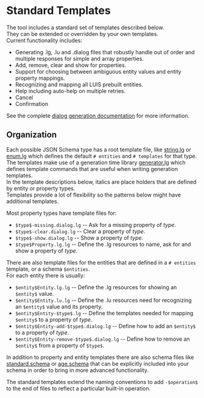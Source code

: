# Standard Templates

The tool includes a standard set of templates described below.  
They can be extended or overridden by your own templates.  
Current functionality includes:

- Generating .lg, .lu and .dialog files that robustly handle out of order and
  multiple responses for simple and array properties.
- Add, remove, clear and show for properties.
- Support for choosing between ambiguous entity values and entity property mappings.
- Recognizing and mapping all LUIS prebuilt entities.
- Help including auto-help on multiple retries.
- Cancel
- Confirmation

See the complete [dialog generation documentation](https://github.com/microsoft/BotBuilder-Samples/tree/master/experimental/generation/generator) for more information.

## Organization

Each possible JSON Schema type has a root template file, like [string.lg](string.lg) or [enum.lg](enum.lg) which defines the default `# entities` and `# templates` for that type.  
The templates make use of a generation time library [generator.lg](generator.lg) which defines template commands that are useful when writing generation templates.  
In the template descriptions below, italics are place holders that are defined by entity or property types.  
Templates provide a lot of flexibility so the patterns below might have additional templates.  

Most property types have template files for:

- `$type$-missing.dialog.lg` -- Ask for a missing property of $type$.
- `$type$-clear.dialog.lg` -- Clear a property of $type$.
- `$type$-show.dialog.lg` -- Show a property of $type$.
- `$type$Property.lg.lg` -- Define the .lg resources to name, ask for and show a property of $type$.

There are also template files for the entities that are defined in a `# entities` template, or a schema `$entities`.  
For each entity there is usually:

- `$entity$Entity.lg.lg` -- Define the .lg resources for showing an `$entity$` value.
- `$entity$Entity.lu.lg` -- Define the .lu resources need for recognizing an `$entity$` value and its property.
- `$entity$Entity-$type$.lg` -- Define the templates needed for mapping `$entity$` to a property of $type$.
- `$entity$Entity-add-$type$.dialog.lg` -- Define how to add an `$entity$` to a property of $type$.
- `$entity$Entity-remove-$type$.dialog.lg` -- Define how to remove an `$entity$` from a property of `$type$`.

In addition to property and entity templates there are also schema files like [standard.schema](standard.schema) or [age.schema](age.schema) that can be explicitly included into your schema in order to bring in more advanced functionality.

The standard templates extend the naming conventions to add `-$operation$` to the end of files to reflect a particular built-in operation.  
